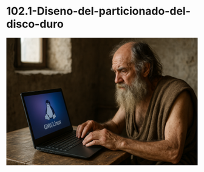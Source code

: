 # 102.1-Diseno-del-particionado-del-disco-duro
![LPI Logo](../../../../wallpaper/diogenes_linux.png "Buscando al hombre nuevo")

